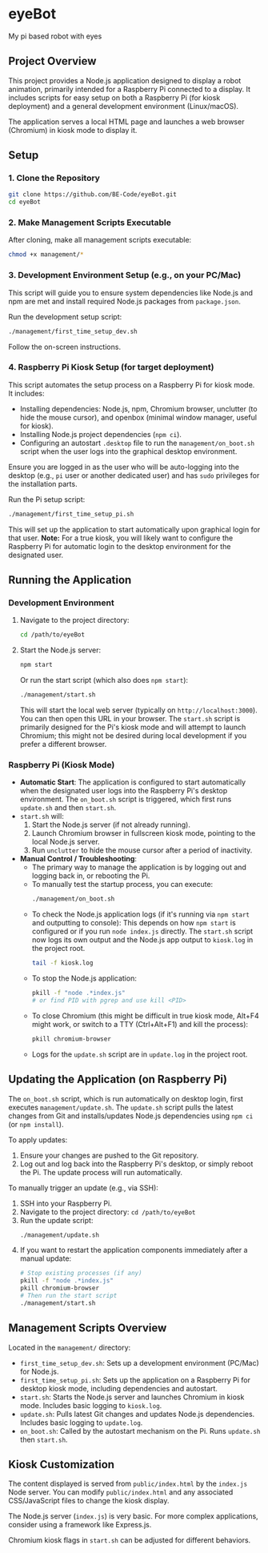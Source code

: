 # eyeBot
My pi based robot with eyes

## Project Overview

This project provides a Node.js application designed to display a robot animation, primarily intended for a Raspberry Pi connected to a display. It includes scripts for easy setup on both a Raspberry Pi (for kiosk deployment) and a general development environment (Linux/macOS).

The application serves a local HTML page and launches a web browser (Chromium) in kiosk mode to display it.

## Setup

### 1. Clone the Repository

```bash
git clone https://github.com/BE-Code/eyeBot.git
cd eyeBot
```

### 2. Make Management Scripts Executable

After cloning, make all management scripts executable:
```bash
chmod +x management/*
```

### 3. Development Environment Setup (e.g., on your PC/Mac)

This script will guide you to ensure system dependencies like Node.js and npm are met and install required Node.js packages from `package.json`.

Run the development setup script:
```bash
./management/first_time_setup_dev.sh
```
Follow the on-screen instructions.

### 4. Raspberry Pi Kiosk Setup (for target deployment)

This script automates the setup process on a Raspberry Pi for kiosk mode. It includes:
*   Installing dependencies: Node.js, npm, Chromium browser, unclutter (to hide the mouse cursor), and openbox (minimal window manager, useful for kiosk).
*   Installing Node.js project dependencies (`npm ci`).
*   Configuring an autostart `.desktop` file to run the `management/on_boot.sh` script when the user logs into the graphical desktop environment.

Ensure you are logged in as the user who will be auto-logging into the desktop (e.g., `pi` user or another dedicated user) and has `sudo` privileges for the installation parts.

Run the Pi setup script:
```bash
./management/first_time_setup_pi.sh
```
This will set up the application to start automatically upon graphical login for that user.
**Note:** For a true kiosk, you will likely want to configure the Raspberry Pi for automatic login to the desktop environment for the designated user.

## Running the Application

### Development Environment

1.  Navigate to the project directory:
    ```bash
    cd /path/to/eyeBot
    ```
2.  Start the Node.js server:
    ```bash
    npm start
    ```
    Or run the start script (which also does `npm start`):
    ```bash
    ./management/start.sh
    ```
    This will start the local web server (typically on `http://localhost:3000`). You can then open this URL in your browser.
    The `start.sh` script is primarily designed for the Pi's kiosk mode and will attempt to launch Chromium; this might not be desired during local development if you prefer a different browser.

### Raspberry Pi (Kiosk Mode)

*   **Automatic Start**: The application is configured to start automatically when the designated user logs into the Raspberry Pi's desktop environment. The `on_boot.sh` script is triggered, which first runs `update.sh` and then `start.sh`.
*   `start.sh` will:
    1.  Start the Node.js server (if not already running).
    2.  Launch Chromium browser in fullscreen kiosk mode, pointing to the local Node.js server.
    3.  Run `unclutter` to hide the mouse cursor after a period of inactivity.
*   **Manual Control / Troubleshooting**:
    *   The primary way to manage the application is by logging out and logging back in, or rebooting the Pi.
    *   To manually test the startup process, you can execute:
        ```bash
        ./management/on_boot.sh
        ```
    *   To check the Node.js application logs (if it's running via `npm start` and outputting to console):
        This depends on how `npm start` is configured or if you run `node index.js` directly. The `start.sh` script now logs its own output and the Node.js app output to `kiosk.log` in the project root.
        ```bash
        tail -f kiosk.log
        ```
    *   To stop the Node.js application:
        ```bash
        pkill -f "node .*index.js"
        # or find PID with pgrep and use kill <PID>
        ```
    *   To close Chromium (this might be difficult in true kiosk mode, Alt+F4 might work, or switch to a TTY (Ctrl+Alt+F1) and kill the process):
        ```bash
        pkill chromium-browser
        ```
    *   Logs for the `update.sh` script are in `update.log` in the project root.

## Updating the Application (on Raspberry Pi)

The `on_boot.sh` script, which is run automatically on desktop login, first executes `management/update.sh`. The `update.sh` script pulls the latest changes from Git and installs/updates Node.js dependencies using `npm ci` (or `npm install`).

To apply updates:

1.  Ensure your changes are pushed to the Git repository.
2.  Log out and log back into the Raspberry Pi's desktop, or simply reboot the Pi.
The update process will run automatically.

To manually trigger an update (e.g., via SSH):
1.  SSH into your Raspberry Pi.
2.  Navigate to the project directory: `cd /path/to/eyeBot`
3.  Run the update script:
    ```bash
    ./management/update.sh
    ```
4.  If you want to restart the application components immediately after a manual update:
    ```bash
    # Stop existing processes (if any)
    pkill -f "node .*index.js"
    pkill chromium-browser
    # Then run the start script
    ./management/start.sh
    ```

## Management Scripts Overview

Located in the `management/` directory:

*   `first_time_setup_dev.sh`: Sets up a development environment (PC/Mac) for Node.js.
*   `first_time_setup_pi.sh`: Sets up the application on a Raspberry Pi for desktop kiosk mode, including dependencies and autostart.
*   `start.sh`: Starts the Node.js server and launches Chromium in kiosk mode. Includes basic logging to `kiosk.log`.
*   `update.sh`: Pulls latest Git changes and updates Node.js dependencies. Includes basic logging to `update.log`.
*   `on_boot.sh`: Called by the autostart mechanism on the Pi. Runs `update.sh` then `start.sh`.

## Kiosk Customization

The content displayed is served from `public/index.html` by the `index.js` Node server. You can modify `public/index.html` and any associated CSS/JavaScript files to change the kiosk display.

The Node.js server (`index.js`) is very basic. For more complex applications, consider using a framework like Express.js.

Chromium kiosk flags in `start.sh` can be adjusted for different behaviors.
